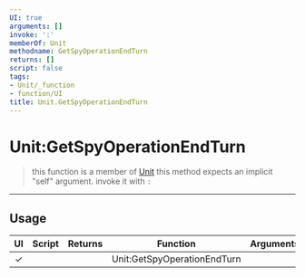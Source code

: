 ```yaml
---
UI: true
arguments: []
invoke: ':'
memberOf: Unit
methodname: GetSpyOperationEndTurn
returns: []
script: false
tags:
- Unit/_function
- function/UI
title: Unit.GetSpyOperationEndTurn
---
```

# Unit:GetSpyOperationEndTurn
> this function is a member of [Unit](civ-6/lua/Unit.md)
> this method expects an implicit "self" argument. invoke it with `:`
-----
## Usage
|  UI | Script | Returns | Function | Arguments |
|:---:|:------:|-------:|:--------:|:---------|
|✓| ||Unit:GetSpyOperationEndTurn||
